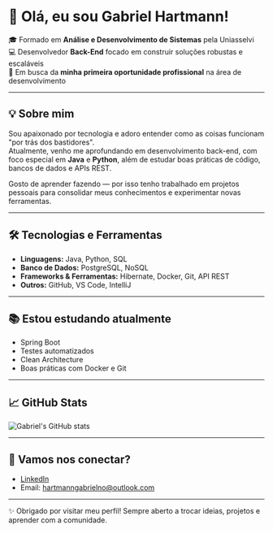 # 👋 Olá, eu sou Gabriel Hartmann!

🎓 Formado em **Análise e Desenvolvimento de Sistemas** pela Uniasselvi  
💻 Desenvolvedor **Back-End** focado em construir soluções robustas e escaláveis  
🚀 Em busca da **minha primeira oportunidade profissional** na área de desenvolvimento

---

## 💡 Sobre mim

Sou apaixonado por tecnologia e adoro entender como as coisas funcionam "por trás dos bastidores".  
Atualmente, venho me aprofundando em desenvolvimento back-end, com foco especial em **Java** e **Python**, além de estudar boas práticas de código, bancos de dados e APIs REST.

Gosto de aprender fazendo — por isso tenho trabalhado em projetos pessoais para consolidar meus conhecimentos e experimentar novas ferramentas.

---

## 🛠️ Tecnologias e Ferramentas

- **Linguagens:** Java, Python, SQL
- **Banco de Dados:** PostgreSQL, NoSQL
- **Frameworks & Ferramentas:** Hibernate, Docker, Git, API REST
- **Outros:** GitHub, VS Code, IntelliJ

---

## 📚 Estou estudando atualmente

- Spring Boot
- Testes automatizados
- Clean Architecture
- Boas práticas com Docker e Git

---

## 📈 GitHub Stats

![Gabriel's GitHub stats](https://github-readme-stats.vercel.app/api?username=SEU-USUARIO-AQUI&show_icons=true&theme=radical)

---

## 🤝 Vamos nos conectar?

- [LinkedIn](https://www.linkedin.com/in/gabriel-hartmann-735ab5296/)
- Email: hartmanngabrielno@outlook.com

---

✨ Obrigado por visitar meu perfil! Sempre aberto a trocar ideias, projetos e aprender com a comunidade.
